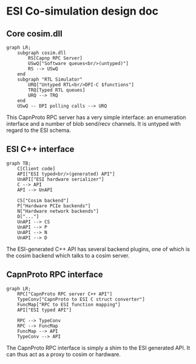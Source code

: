 # ESI Co-simulation design doc

## Core cosim.dll

```mermaid
graph LR;
    subgraph cosim.dll
        RS[Capnp RPC Server]
        USwQ["Software queues<br/>(untyped)"]
        RS --> USwQ
    end
    subgraph "RTL Simulator"
        URQ["Untyped RTL<br/>DPI-C $functions"]
        TRQ[Typed RTL queues]
        URQ --> TRQ
    end
    USwQ -- DPI polling calls --> URQ
```

This CapnProto RPC server has a very simple interface: an enumeration
interface and a number of blob send/recv channels. It is untyped with regard
to the ESI schema.

## ESI C++ interface

```mermaid
graph TB;
    C[Client code]
    API["ESI typed<br/>(generated) API"]
    UnAPI["ESI hardware serializer"]
    C --> API
    API --> UnAPI

    CS["Cosim backend"]
    P["Hardware PCIe backends"]
    N["Hardware network backends"]
    D["..."]
    UnAPI --> CS
    UnAPI --> P
    UnAPI --> N
    UnAPI --> D
```

The ESI-generated C++ API has several backend plugins, one of which is the
cosim backend which talks to a cosim server.

## CapnProto RPC interface

```mermaid
graph LR;
    RPC["CapnProto RPC server C++ API"]
    TypeConv["CapnProto to ESI C struct converter"]
    FuncMap["RPC to ESI function mapping"]
    API["ESI typed API"]

    RPC --> TypeConv
    RPC --> FuncMap
    FuncMap --> API
    TypeConv --> API
```

The CapnProto RPC interface is simply a shim to the ESI generated API. It can
thus act as a proxy to cosim or hardware.
